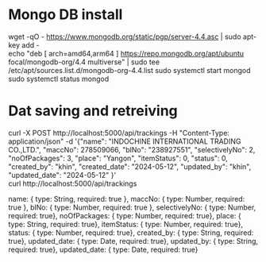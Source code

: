 # Mongo DB install 
wget -qO - https://www.mongodb.org/static/pgp/server-4.4.asc | sudo apt-key add -      
echo "deb [ arch=amd64,arm64 ] https://repo.mongodb.org/apt/ubuntu focal/mongodb-org/4.4 multiverse" | sudo tee /etc/apt/sources.list.d/mongodb-org-4.4.list
sudo systemctl start mongod                                                                                                 
sudo systemctl status mongod

# Dat saving and retreiving
curl -X POST http://localhost:5000/api/trackings -H "Content-Type: application/json" -d '{"name": "INDOCHINE INTERNATIONAL TRADING CO.,LTD.", "maccNo": 278509066, "blNo": "238927551", "selectivelyNo": 2, "noOfPackages": 3, "place": "Yangon", "itemStatus": 0, "status": 0, "created_by": "khin", "created_date": "2024-05-12", "updated_by": "khin", "updated_date": "2024-05-12"  }'         
curl http://localhost:5000/api/trackings   

  name: { type: String, required: true },
  maccNo: { type: Number, required: true },
  blNo: { type: Number, required: true },
  selectivelyNo: { type: Number, required: true},
  noOfPackages: { type: Number, required: true},
  place: { type: String, required: true},
  itemStatus: { type: Number, required: true}, 
  status: { type: Number, required: true},
  created_by: { type: String, required: true},
  updated_date: { type: Date, required: true},
  updated_by: { type: String, required: true},
  updated_date: { type: Date, required: true}